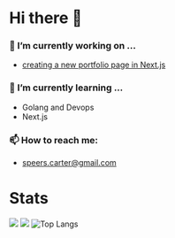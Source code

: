# Hi there 👋

### 🔭 I’m currently working on ...
  - [creating a new portfolio page in Next.js](http://github.com/Carter907/my-site)
### 🌱 I’m currently learning ...
  - Golang and Devops
  - Next.js

### 📫 How to reach me:
- speers.carter@gmail.com


# Stats
<a target="_blank" href="https://www.linkedin.com/in/carter-s-240854279"><img src="https://img.shields.io/badge/LinkedIn-0077B5?style=for-the-badge&logo=linkedin&logoColor=white"/></a>
<a target="_blank" href="https://www.hackerrank.com/carter_dev907"><img src="https://img.shields.io/badge/-Hackerrank-2EC866?style=for-the-badge&logo=HackerRank&logoColor=white"/></a>
![Top Langs](https://github-readme-stats.vercel.app/api/top-langs/?username=Carter907&layout=donut&theme=ayu-mirage)

